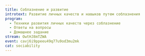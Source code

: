 ```yaml
---
title: Соблазнение и развитие
introtext: Развитие личных качеств и навыков путем соблазнения
program:
  - Техники развития личных качеств через соблазнение
  - Ответы на вопросы
  - Домашнее задание
stream: OwtHJ8mTZWA
event: cavj6i9ppeeu49q77u9od3mu2mk
cat: sociability
---
```

